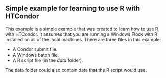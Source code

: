 ## Simple example for learning to use R with HTCondor

This example is a simple example that was created to learn how to use
R with HTCondor. 
It assumes that you are running a Windows Flock with R installed on
all of the local machines.
There are three files in this example:

- A Condor submit file.
- A Windows batch file.
- A R script file (in the _data_ folder).

The data folder could also contain data that the R script would use.



